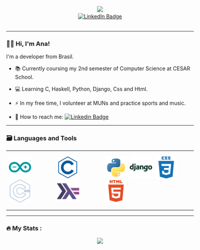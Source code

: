 <div id="header" align="center">
  <img src="https://media.giphy.com/media/SYHz66JfYHbBtZXjHy/giphy.gif" width="200"/>

<div id="badges">
    <a href="https://www.linkedin.com/in/anabeatrizxalves/">
        <img src= "https://img.shields.io/badge/LinkedIn-white?style=for-the-badge&logo=linkedin&logoColor=black" alt="LinkedIn Badge"/>
    </a>
    </div>
    <img src="https://komarev.com/ghpvc/?username=anabxalves&style=flat-square&color=blue" alt=""/>
</div>

---

### :woman_technologist: Hi, I'm Ana!
I'm a developer from Brasil.

- :books: Currently coursing my 2nd semester of Computer Science at CESAR School.

- :computer: Learning C, Haskell, Python, Django, Css and Html.

- :zap: In my free time, I volunteer at MUNs and practice sports and music.

- :email: How to reach me: [![Linkedin Badge](https://img.shields.io/badge/-anabxalves-white?style=flat&logo=Linkedin&logoColor=black)](https://www.linkedin.com/in/anabeatrizxalves/)

---
### :card_file_box: Languages and Tools

<div>
  <table align= "center">
    <tr>
      <td>
        <p>
          <img src="https://github.com/devicons/devicon/blob/master/icons/arduino/arduino-original.svg" title="Arduino" alt="Arduino" width="60" height="60"/>&nbsp;
          <img src="https://github.com/devicons/devicon/blob/master/icons/cplusplus/cplusplus-line.svg" title="C++" alt="C++" width="60" height="60"/>&nbsp;
        </p>
      </td>
      <td>
        <p>
        <img src="https://github.com/devicons/devicon/blob/master/icons/c/c-line.svg" title="C" alt="C" width="60" height="60"/>&nbsp;
        <img src="https://github.com/devicons/devicon/blob/master/icons/haskell/haskell-original.svg" title="Haskell" alt="Haskell" width="60" height="60"/>&nbsp;
        </p>
      </td>
      <td>
        <p>
          <img src="https://github.com/devicons/devicon/blob/master/icons/python/python-original.svg" title="Python" alt="Python" width="60" height="60"/>&nbsp;
          <img src="https://github.com/devicons/devicon/blob/master/icons/django/django-plain-wordmark.svg" title="Django" alt="Django" width="60" height="60"/>&nbsp;
          <img src="https://github.com/devicons/devicon/blob/master/icons/css3/css3-plain-wordmark.svg" title="Css3" alt="Css3" width="60" height="60"/>&nbsp;
          <img src="https://github.com/devicons/devicon/blob/master/icons/html5/html5-plain-wordmark.svg" title="Html5" alt="Html5" width="60" height="60"/>&nbsp;
        </p>
      </td>
    </tr>
  </table>
</div>

---

### :fire: My Stats :

<div align="center">
  <a href="https://github.com/anabxalves">
  <img height="150em" src="https://github-readme-stats.vercel.app/api?username=anabxalves&show_icons=true&theme=dark&include_all_commits=true&count_private=true"/>
</div>
